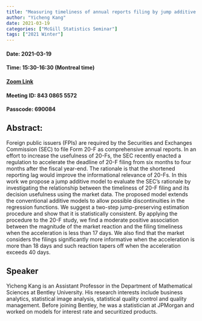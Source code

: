 ```yaml
---
title: "Measuring timeliness of annual reports filing by jump additive models"
author: "Yicheng Kang"
date: 2021-03-19
categories: ["McGill Statistics Seminar"]
tags: ["2021 Winter"]
---
```


#### Date: 2021-03-19
#### Time: 15:30-16:30 (Montreal time)

#### [Zoom Link](https://mcgill.zoom.us/j/84308655572?pwd=OUlCN2FUckFmeTRRSGNjMzVzUzkrZz09)
#### Meeting ID: 843 0865 5572
#### Passcode: 690084

## Abstract:

Foreign public issuers (FPIs) are required by the Securities and Exchanges Commission (SEC) to file Form 20-F as comprehensive annual reports. In an effort to increase the usefulness of 20-Fs, the SEC recently enacted a regulation to accelerate the deadline of 20-F filing from six months to four months after the fiscal year-end. The rationale is that the shortened reporting lag would improve the informational relevance of 20-Fs. In this work we propose a jump additive model to evaluate the SEC’s rationale by investigating the relationship between the timeliness of 20-F filing and its decision usefulness using the market data. The proposed model extends the conventional additive models to allow possible discontinuities in the regression functions. We suggest a two-step jump-preserving estimation procedure and show that it is statistically consistent. By applying the procedure to the 20-F study, we find a moderate positive association between the magnitude of the market reaction and the filing timeliness when the acceleration is less than 17 days. We also find that the market considers the filings significantly more informative when the acceleration is more than 18 days and such reaction tapers off when the acceleration exceeds 40 days.


## Speaker

Yicheng Kang is an Assistant Professor in the Department of Mathematical Sciences at Bentley University. His research interests include business analytics, statistical image analysis, statistical quality control and quality management. Before joining Bentley, he was a statistician at JPMorgan and worked on models for interest rate and securitized products.

   


